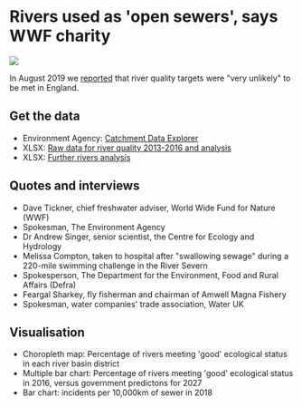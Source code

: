 # Rivers used as 'open sewers', says WWF charity

![](https://ichef.bbci.co.uk/news/624/cpsprodpb/46BB/production/_108470181_rivermap4-nc.png)

In August 2019 we [reported](https://www.bbc.co.uk/news/uk-england-49131405) that river quality targets were "very unlikely" to be met in England.

## Get the data

* Environment Agency: [Catchment Data Explorer](https://environment.data.gov.uk/catchment-planning/)
* XLSX: [Raw data for river quality 2013-2016 and analysis](https://github.com/BBC-Data-Unit/river-quality/blob/master/rivers_analysis.xlsx)
* XLSX: [Further rivers analysis](https://github.com/BBC-Data-Unit/river-quality/blob/master/Rivers%20data%20-%20BBC%20England%20data%20unit.xlsx)

## Quotes and interviews

* Dave Tickner, chief freshwater adviser, World Wide Fund for Nature (WWF)
* Spokesman, The Environment Agency
* Dr Andrew Singer, senior scientist, the Centre for Ecology and Hydrology
* Melissa Compton, taken to hospital after "swallowing sewage" during a 220-mile swimming challenge in the River Severn
* Spokesperson, The Department for the Environment, Food and Rural Affairs (Defra) 
* Feargal Sharkey, fly fisherman and chairman of Amwell Magna Fishery 
* Spokesman, water companies' trade association, Water UK

## Visualisation

* Choropleth map: Percentage of rivers meeting 'good' ecological status in each river basin district
* Multiple bar chart: Percentage of rivers meeting 'good' ecological status in 2016, versus government predictons for 2027
* Bar chart: incidents per 10,000km of sewer in 2018
